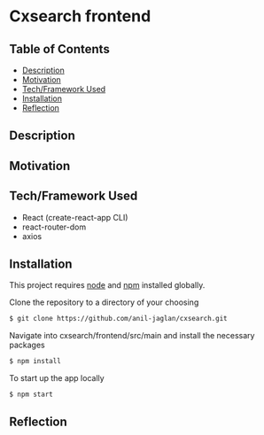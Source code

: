 # Cxsearch frontend


## Table of Contents
- [Description](#description)
- [Motivation](#motivation)
- [Tech/Framework Used](#techframework-used)
- [Installation](#installation)
- [Reflection](#reflection)

## Description



## Motivation


## Tech/Framework Used
* React (create-react-app CLI)
* react-router-dom
* axios


## Installation
This project requires [node](http://nodejs.org) and [npm](https://npmjs.com) installed globally. 

Clone the repository to a directory of your choosing

```sh
$ git clone https://github.com/anil-jaglan/cxsearch.git
```
Navigate into cxsearch/frontend/src/main and install the necessary packages

```sh
$ npm install 
```
To start up the app locally

```sh
$ npm start
```


## Reflection


